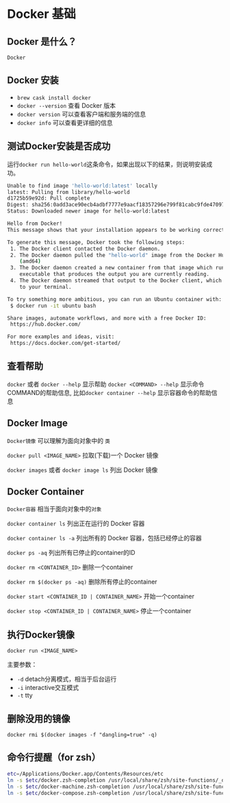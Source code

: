 # Docker 基础

## Docker 是什么？

`Docker`

## Docker 安装

- `brew cask install docker`
- `docker --version` 查看 Docker 版本
- `docker version` 可以查看客户端和服务端的信息
- `docker info` 可以查看更详细的信息

## 测试Docker安装是否成功

运行`docker run hello-world`这条命令，如果出现以下的结果，则说明安装成功。

```bash
Unable to find image 'hello-world:latest' locally
latest: Pulling from library/hello-world
d1725b59e92d: Pull complete
Digest: sha256:0add3ace90ecb4adbf7777e9aacf18357296e799f81cabc9fde470971e499788
Status: Downloaded newer image for hello-world:latest

Hello from Docker!
This message shows that your installation appears to be working correctly.

To generate this message, Docker took the following steps:
 1. The Docker client contacted the Docker daemon.
 2. The Docker daemon pulled the "hello-world" image from the Docker Hub.
    (amd64)
 3. The Docker daemon created a new container from that image which runs the
    executable that produces the output you are currently reading.
 4. The Docker daemon streamed that output to the Docker client, which sent it
    to your terminal.

To try something more ambitious, you can run an Ubuntu container with:
 $ docker run -it ubuntu bash

Share images, automate workflows, and more with a free Docker ID:
 https://hub.docker.com/

For more examples and ideas, visit:
 https://docs.docker.com/get-started/
```

## 查看帮助

`docker` 或者 `docker --help` 显示帮助
`docker <COMMAND> --help` 显示命令COMMAND的帮助信息, 比如`docker container --help` 显示容器命令的帮助信息

## Docker Image

`Docker镜像` 可以理解为面向对象中的 `类`

`docker pull <IMAGE_NAME>` 拉取(下载)一个 Docker 镜像

`docker images` 或者 `docker image ls` 列出 Docker 镜像

## Docker Container

`Docker容器` 相当于面向对象中的`对象`

`docker container ls` 列出正在运行的 Docker 容器

`docker container ls -a` 列出所有的 Docker 容器，包括已经停止的容器

`docker ps -aq` 列出所有已停止的container的ID

`docker rm <CONTAINER_ID>` 删除一个container

`docker rm $(docker ps -aq)` 删除所有停止的container

`docker start <CONTAINER_ID | CONTAINER_NAME>` 开始一个container

`docker stop <CONTAINER_ID | CONTAINER_NAME>` 停止一个container

## 执行Docker镜像

`docker run <IMAGE_NAME>`

主要参数：

- `-d` detach分离模式，相当于后台运行
- `-i` interactive交互模式
- `-t` tty

## 删除没用的镜像

`docker rmi $(docker images -f "dangling=true" -q)`

## 命令行提醒（for zsh）

```bash
etc=/Applications/Docker.app/Contents/Resources/etc
ln -s $etc/docker.zsh-completion /usr/local/share/zsh/site-functions/_docker
ln -s $etc/docker-machine.zsh-completion /usr/local/share/zsh/site-functions/_docker-machine
ln -s $etc/docker-compose.zsh-completion /usr/local/share/zsh/site-functions/_docker-compose
```
